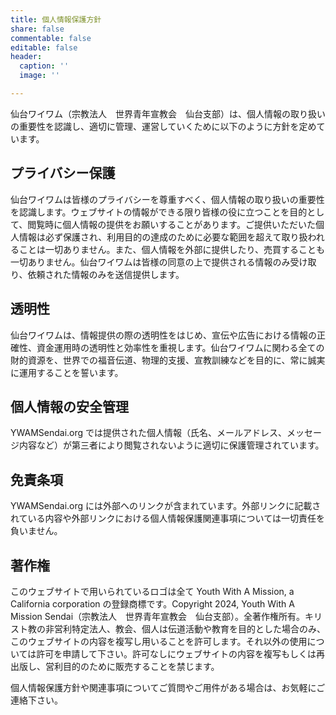 ```yaml
---
title: 個人情報保護方針
share: false
commentable: false
editable: false
header:
  caption: ''
  image: ''

---
```

仙台ワイワム（宗教法人　世界青年宣教会　仙台支部）は、個人情報の取り扱いの重要性を認識し、適切に管理、運営していくために以下のように方針を定めています。

## プライバシー保護

仙台ワイワムは皆様のプライバシーを尊重すべく、個人情報の取り扱いの重要性を認識します。ウェブサイトの情報ができる限り皆様の役に立つことを目的として、閲覧時に個人情報の提供をお願いすることがあります。ご提供いただいた個人情報は必ず保護され、利用目的の達成のために必要な範囲を超えて取り扱われることは一切ありません。また、個人情報を外部に提供したり、売買することも一切ありません。仙台ワイワムは皆様の同意の上で提供される情報のみ受け取り、依頼された情報のみを送信提供します。

## 透明性

仙台ワイワムは、情報提供の際の透明性をはじめ、宣伝や広告における情報の正確性、資金運用時の透明性と効率性を重視します。仙台ワイワムに関わる全ての財的資源を、世界での福音伝道、物理的支援、宣教訓練などを目的に、常に誠実に運用することを誓います。

## 個人情報の安全管理

YWAMSendai.org では提供された個人情報（氏名、メールアドレス、メッセージ内容など）が第三者により閲覧されないように適切に保護管理されています。

## 免責条項

YWAMSendai.org には外部へのリンクが含まれています。外部リンクに記載されている内容や外部リンクにおける個人情報保護関連事項については一切責任を負いません。

## 著作権

このウェブサイトで用いられているロゴは全て Youth With A Mission, a California corporation の登録商標です。Copyright 2024, Youth With A Mission Sendai（宗教法人　世界青年宣教会　仙台支部）。全著作権所有。キリスト教の非営利特定法人、教会、個人は伝道活動や教育を目的とした場合のみ、このウェブサイトの内容を複写し用いることを許可します。それ以外の使用については許可を申請して下さい。許可なしにウェブサイトの内容を複写もしくは再出版し、営利目的のために販売することを禁じます。

個人情報保護方針や関連事項についてご質問やご用件がある場合は、お気軽にご連絡下さい。
